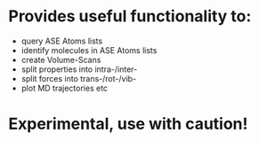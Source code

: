 # Provides useful functionality to:
- query ASE Atoms lists
- identify molecules in ASE Atoms lists
- create Volume-Scans
- split properties into intra-/inter-
- split forces into trans-/rot-/vib-
- plot MD trajectories etc

# Experimental, use with caution!
